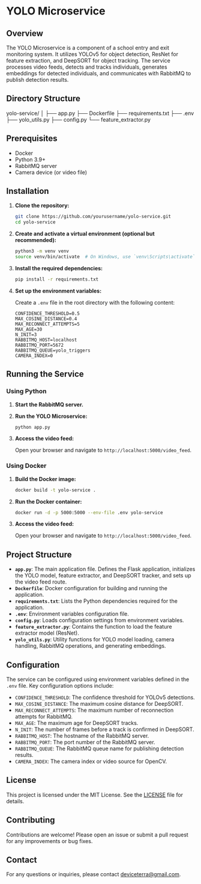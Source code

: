 # YOLO Microservice

## Overview

The YOLO Microservice is a component of a school entry and exit monitoring system. It utilizes YOLOv5 for object detection, ResNet for feature extraction, and DeepSORT for object tracking. The service processes video feeds, detects and tracks individuals, generates embeddings for detected individuals, and communicates with RabbitMQ to publish detection results.

## Directory Structure

yolo-service/
│
├── app.py
├── Dockerfile
├── requirements.txt
├── .env
├── yolo_utils.py
├── config.py
└── feature_extractor.py


## Prerequisites

- Docker
- Python 3.9+
- RabbitMQ server
- Camera device (or video file)

## Installation

1. **Clone the repository:**

    ```bash
    git clone https://github.com/yourusername/yolo-service.git
    cd yolo-service
    ```

2. **Create and activate a virtual environment (optional but recommended):**

    ```bash
    python3 -m venv venv
    source venv/bin/activate  # On Windows, use `venv\Scripts\activate`
    ```

3. **Install the required dependencies:**

    ```bash
    pip install -r requirements.txt
    ```

4. **Set up the environment variables:**

    Create a `.env` file in the root directory with the following content:

    ```env
    CONFIDENCE_THRESHOLD=0.5
    MAX_COSINE_DISTANCE=0.4
    MAX_RECONNECT_ATTEMPTS=5
    MAX_AGE=30
    N_INIT=3
    RABBITMQ_HOST=localhost
    RABBITMQ_PORT=5672
    RABBITMQ_QUEUE=yolo_triggers
    CAMERA_INDEX=0
    ```

## Running the Service

### Using Python

1. **Start the RabbitMQ server.**
   
2. **Run the YOLO Microservice:**

    ```bash
    python app.py
    ```

3. **Access the video feed:**

    Open your browser and navigate to `http://localhost:5000/video_feed`.

### Using Docker

1. **Build the Docker image:**

    ```bash
    docker build -t yolo-service .
    ```

2. **Run the Docker container:**

    ```bash
    docker run -d -p 5000:5000 --env-file .env yolo-service
    ```

3. **Access the video feed:**

    Open your browser and navigate to `http://localhost:5000/video_feed`.

## Project Structure

- **`app.py`**: The main application file. Defines the Flask application, initializes the YOLO model, feature extractor, and DeepSORT tracker, and sets up the video feed route.
- **`Dockerfile`**: Docker configuration for building and running the application.
- **`requirements.txt`**: Lists the Python dependencies required for the application.
- **`.env`**: Environment variables configuration file.
- **`config.py`**: Loads configuration settings from environment variables.
- **`feature_extractor.py`**: Contains the function to load the feature extractor model (ResNet).
- **`yolo_utils.py`**: Utility functions for YOLO model loading, camera handling, RabbitMQ operations, and generating embeddings.

## Configuration

The service can be configured using environment variables defined in the `.env` file. Key configuration options include:

- `CONFIDENCE_THRESHOLD`: The confidence threshold for YOLOv5 detections.
- `MAX_COSINE_DISTANCE`: The maximum cosine distance for DeepSORT.
- `MAX_RECONNECT_ATTEMPTS`: The maximum number of reconnection attempts for RabbitMQ.
- `MAX_AGE`: The maximum age for DeepSORT tracks.
- `N_INIT`: The number of frames before a track is confirmed in DeepSORT.
- `RABBITMQ_HOST`: The hostname of the RabbitMQ server.
- `RABBITMQ_PORT`: The port number of the RabbitMQ server.
- `RABBITMQ_QUEUE`: The RabbitMQ queue name for publishing detection results.
- `CAMERA_INDEX`: The camera index or video source for OpenCV.

## License

This project is licensed under the MIT License. See the [LICENSE](LICENSE) file for details.

## Contributing

Contributions are welcome! Please open an issue or submit a pull request for any improvements or bug fixes.

## Contact

For any questions or inquiries, please contact deviceterra@gmail.com.

